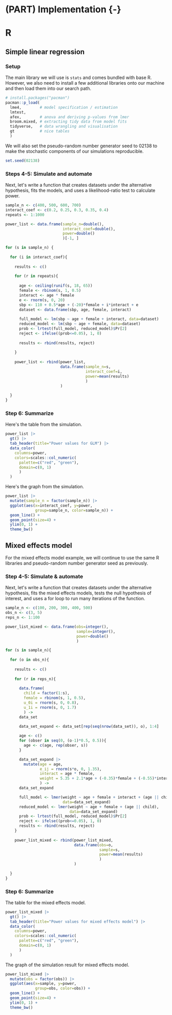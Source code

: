 


# (PART) Implementation {-}

# R 

## Simple linear regression

### Setup

The main library we will use is `stats` and comes bundled with base R. However, we also need to install a few additional libraries onto our machine and then load them into our search path. 


```r
# install.packages("pacman")
pacman::p_load(
  lme4,        # model specification / estimation
  lmtest,
  afex,        # anova and deriving p-values from lmer
  broom.mixed, # extracting tidy data from model fits 
  tidyverse,   # data wrangling and visualisation
  gt           # nice tables
  )
```

We will also set the pseudo-random number generator seed to 02138 to make the stochastic components of our simulations reproducible. 


```r
set.seed(02138)
```

### Steps 4-5: Simulate and automate

Next, let's write a function that creates datasets under the alternative hypothesis, fits the models, and uses a likelihood-ratio test to calculate power.


```r
sample_n <- c(400, 500, 600, 700)
interact_coef <- c(0.2, 0.25, 0.3, 0.35, 0.4)
repeats <- 1:1000

power_list <- data.frame(sample_n=double(), 
                         interact_coef=double(), 
                         power=double()
                         )[-1, ]

for (s in sample_n) {
  
  for (i in interact_coef){
    
    results <- c()
    
    for (r in repeats){
      
      age <- ceiling(runif(s, 18, 65))
      female <- rbinom(s, 1, 0.5)
      interact <- age * female
      e <- rnorm(s, 0, 20)
      sbp <- 110 + 0.5*age + (-20)*female + i*interact + e
      dataset <- data.frame(sbp, age, female, interact)
      
      full_model <- lm(sbp ~ age + female + interact, data=dataset)
      reduced_model <- lm(sbp ~ age + female, data=dataset)
      prob <- lrtest(full_model, reduced_model)$Pr[2]
      reject <- ifelse((prob<=0.05), 1, 0)
      
      results <- rbind(results, reject)
      
    }
    
    power_list <- rbind(power_list, 
                        data.frame(sample_n=s, 
                                   interact_coef=i, 
                                   power=mean(results)
                                   )
                        )
    
  }  
}
```

### Step 6: Summarize

Here's the table from the simulation.


```r
power_list |>
  gt() |>
  tab_header(title="Power values for GLM") |>
  data_color(
    columns=power,
    colors=scales::col_numeric(
      palette=c("red", "green"),
      domain=c(0, 1)
      )
  )
```

Here's the graph from the simulation. 


```r
power_list |>
  mutate(sample_n = factor(sample_n)) |>
  ggplot(aes(x=interact_coef, y=power, 
             group=sample_n, color=sample_n)) + 
  geom_line() + 
  geom_point(size=4) + 
  ylim(0, 1) +
  theme_bw()
```

## Mixed effects model

For the mixed effects model example, we will continue to use the same R libraries and pseudo-random number generator seed as previously.

### Step 4-5: Simulate & automate

Next, let's write a function that creates datasets under the alternative hypothesis, fits the mixed effects models, tests the null hypothesis of interest, and uses a for loop to run many iterations of the function. 


```r
sample_n <- c(100, 200, 300, 400, 500)
obs_n <- c(3, 5)
reps_n <- 1:100

power_list_mixed <- data.frame(obs=integer(), 
                               sample=integer(), 
                               power=double()
                               )

for (s in sample_n){
  
  for (o in obs_n){
    
    results <- c()
    
    for (r in reps_n){
      
      data.frame(
        child = factor(1:s), 
        female = rbinom(s, 1, 0.5),
        u_0i = rnorm(s, 0, 0.8),
        u_1i = rnorm(s, 0, 1.7)
        ) ->
      data_set
      
      data_set_expand <- data_set[rep(seq(nrow(data_set)), o), 1:4]

      age <- c()
      for (obser in seq(0, (o-1)*0.5, 0.5)){
        age <- c(age, rep(obser, s))
      }

      data_set_expand |>
        mutate(age = age,
               e_ij = rnorm(s*o, 0, 1.35),
               interact = age * female,
               weight = 5.35 + 2.1*age + (-0.35)*female + (-0.55)*interact + u_0i + age*u_1i + e_ij
               ) ->
      data_set_expand

      full_model <- lmer(weight ~ age + female + interact + (age || child), 
                         data=data_set_expand)
      reduced_model <- lmer(weight ~ age + female + (age || child), 
                            data=data_set_expand)
      prob <- lrtest(full_model, reduced_model)$Pr[2]
      reject <- ifelse((prob<=0.05), 1, 0)
      results <- rbind(results, reject)     
    }
    
    power_list_mixed <- rbind(power_list_mixed, 
                              data.frame(obs=o, 
                                         sample=s, 
                                         power=mean(results)
                                         )
                              )
    
  }
}
```

### Step 6: Summarize

The table for the mixed effects model.


```r
power_list_mixed |>
  gt() |>
  tab_header(title="Power values for mixed effects model") |>
  data_color(
    columns=power,
    colors=scales::col_numeric(
      palette=c("red", "green"),
      domain=c(0, 1)
      )
  )
```

The graph of the simulation result for mixed effects model.


```r
power_list_mixed |>
  mutate(obs = factor(obs)) |>
  ggplot(aes(x=sample, y=power, 
             group=obs, color=obs)) + 
  geom_line() + 
  geom_point(size=4) + 
  ylim(0, 1) +
  theme_bw()
```
